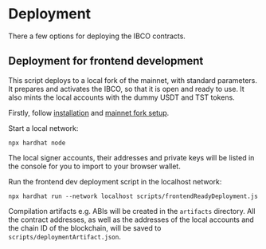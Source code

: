 # Deployment
There a few options for deploying the IBCO contracts.
## Deployment for frontend development
This script deploys to a local fork of the mainnet, with standard parameters. It prepares and activates the IBCO, so that it is open and ready to use. It also mints the local accounts with the dummy USDT and TST tokens.

Firstly, follow [installation](../../README.md#installation) and [mainnet fork setup](../../README.md#mainnet-fork-setup).

Start a local network:
```
npx hardhat node
```
The local signer accounts, their addresses and private keys will be listed in the console for you to import to your browser wallet.

Run the frontend dev deployment script in the localhost network:
```
npx hardhat run --network localhost scripts/frontendReadyDeployment.js
```
Compilation artifacts e.g. ABIs will be created in the `artifacts` directory. All the contract addresses, as well as the addresses of the local accounts and the chain ID of the blockchain, will be saved to `scripts/deploymentArtifact.json`.
